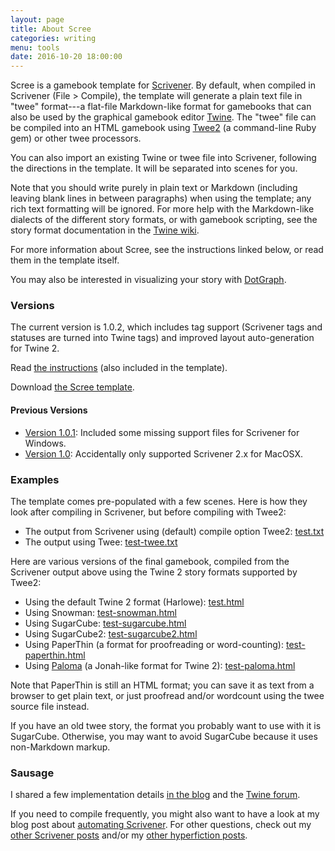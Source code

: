 ```yaml
---
layout: page
title: About Scree
categories: writing
menu: tools
date: 2016-10-20 18:00:00
---
```

Scree is a gamebook template for [Scrivener](http://www.literatureandlatte.com/scrivener.php).  By default, when compiled in Scrivener (File > Compile), the template will generate a plain text file in "twee" format---a flat-file Markdown-like format for gamebooks that can also be used by the graphical gamebook editor [Twine](http://twinery.org).  The "twee" file can be compiled into an HTML gamebook using [Twee2](http://twee2.danq.me) (a command-line Ruby gem) or other twee processors.

You can also import an existing Twine or twee file into Scrivener, following the directions in the template.  It will be separated into scenes for you.

Note that you should write purely in plain text or Markdown (including leaving blank lines in between paragraphs) when using the template; any rich text formatting will be ignored.  For more help with the Markdown-like dialects of the different story formats, or with gamebook scripting, see the story format documentation in the [Twine wiki](https://twinery.org/wiki/).

For more information about Scree, see the instructions linked below, or read them in the template itself.

You may also be interested in visualizing your story with [DotGraph](/tools/scree/dotgraph/).

### Versions

The current version is 1.0.2, which includes tag support (Scrivener tags and statuses are turned into Twine tags) and improved layout auto-generation for Twine 2.

Read [the instructions](ScreeFormat.html) (also included in the template).

Download [the Scree template](Scree.zip).

#### Previous Versions

* [Version 1.0.1](/tools/scree/1.0.1/): Included some missing support files for Scrivener for Windows.
* [Version 1.0](/tools/scree/1.0/): Accidentally only supported Scrivener 2.x for MacOSX.

### Examples

The template comes pre-populated with a few scenes.  Here is how they look after compiling in Scrivener, but before compiling with Twee2:

* The output from Scrivener using (default) compile option Twee2: [test.txt](test.txt)
* The output using Twee: [test-twee.txt](test-twee.txt)

Here are various versions of the final gamebook, compiled from the Scrivener output above using the Twine 2 story formats supported by Twee2:

* Using the default Twine 2 format (Harlowe): [test.html](test.html)
* Using Snowman: [test-snowman.html](test-snowman.html)
* Using SugarCube: [test-sugarcube.html](test-sugarcube.html)
* Using SugarCube2: [test-sugarcube2.html](test-sugarcube2.html)
* Using PaperThin (a format for proofreading or word-counting): [test-paperthin.html](test-paperthin.html)
* Using [Paloma](/tools/scree/paloma/) (a Jonah-like format for Twine 2): [test-paloma.html](test-paloma.html)

Note that PaperThin is still an HTML format; you can save it as text from a browser to get plain text, or just proofread and/or wordcount using the twee source file instead.

If you have an old twee story, the format you probably want to use with it is SugarCube.  Otherwise, you may want to avoid SugarCube because it uses non-Markdown markup.

### Sausage

I shared a few implementation details [in the blog](/blog/2016/10/20/scree/) and the [Twine forum](https://twinery.org/forum/discussion/7474/using-external-ide).

If you need to compile frequently, you might also want to have a look at my blog post about [automating Scrivener](/blog/2017/10/08/autoscrivener/).  For other questions, check out my [other Scrivener posts](/blog/tags/Scrivener/) and/or my [other hyperfiction posts](/blog/tags/hyperfiction/).
